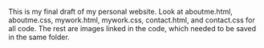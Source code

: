This is my final draft of my personal website. Look at aboutme.html, aboutme.css, mywork.html, mywork.css, contact.html, and contact.css for all code. The rest are images linked in the code, which needed to be saved in the same folder.

